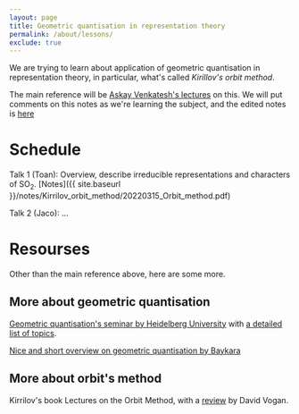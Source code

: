 ```yaml
---
layout: page
title: Geometric quantisation in representation theory
permalink: /about/lessons/
exclude: true
---
```


We are trying to learn about application of geometric 
quantisation in representation theory, in particular, 
what's called *Kirillov's orbit method*. 

The main reference will be [Askay Venkatesh's lectures](https://www.mit.edu/~fengt/249C_2017.pdf) on this.
We will put comments on this notes as we're learning the subject, and 
the edited notes is [here](https://www.dropbox.com/s/7shsi2bys16v25b/Venkatesh_GeometricQuantization_Rep%20Theory.pdf?dl=0)

# Schedule 

Talk 1 (Toan): Overview, describe irreducible 
representations and characters of $\text{SO}_2$.
[Notes]({{ site.baseurl }}/notes/Kirrilov_orbit_method/20220315_Orbit_method.pdf)

Talk 2 (Jaco): ...

# Resourses

Other than the main reference above, here are some more. 

## More about geometric quantisation

[Geometric quantisation's seminar by Heidelberg University](https://www.mathi.uni-heidelberg.de/~jbimmermann/geometricquantization) with [a detailed list of topics](https://www.mathi.uni-heidelberg.de/~jbimmermann/geo.pdf). 

[Nice and short overview on geometric quantisation by Baykara](http://math.uchicago.edu/~may/REU2019/REUPapers/Baykara.pdf)

## More about orbit's method

Kirrilov's book Lectures on the Orbit Method, 
with a [review](https://klein.mit.edu/~dav/kirillov.pdf) by David Vogan.




